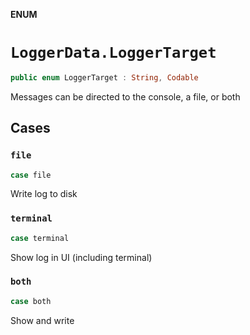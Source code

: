 **ENUM**

# `LoggerData.LoggerTarget`

```swift
public enum LoggerTarget : String, Codable
```

Messages can be directed to the console, a file, or both

## Cases
### `file`

```swift
case file
```

Write log to disk

### `terminal`

```swift
case terminal
```

Show log in UI (including terminal)

### `both`

```swift
case both
```

Show and write
